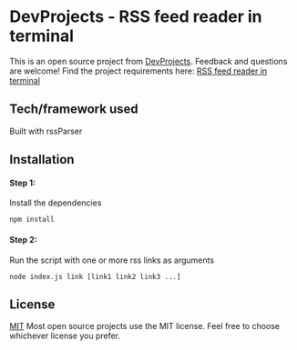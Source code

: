 # DevProjects - RSS feed reader in terminal

This is an open source project from [DevProjects](http://www.codementor.io/projects). Feedback and questions are welcome!
Find the project requirements here: [RSS feed reader in terminal](https://www.codementor.io/projects/tool/rss-feed-reader-in-terminal-atx32jp82q)

## Tech/framework used
Built with rssParser

## Installation
#### Step 1:
Install the dependencies
```
npm install
```

#### Step 2:
Run the script with one or more rss links as arguments
```
node index.js link [link1 link2 link3 ...]
```

## License
[MIT](https://choosealicense.com/licenses/mit/)
Most open source projects use the MIT license. Feel free to choose whichever license you prefer.
